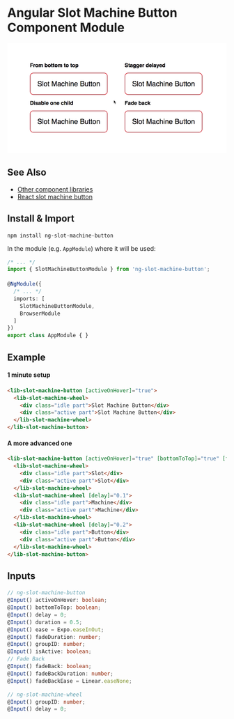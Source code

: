 # Angular Slot Machine Button Component Module

![Slot Machine Buttons Demo](/projects/slot-machine-button/demo.gif)

## See Also

* [Other component libraries](https://github.com/Jam3/angular-components-library#angular-components-library)
* [React slot machine button](https://github.com/Jam3/slot-machine-button)

## Install & Import

```shell
npm install ng-slot-machine-button
```

In the module (e.g. `AppModule`) where it will be used:

```TypeScript
/* ... */
import { SlotMachineButtonModule } from 'ng-slot-machine-button';

@NgModule({
  /* ... */
  imports: [
    SlotMachineButtonModule,
    BrowserModule
  ]
})
export class AppModule { }
```

## Example

#### 1 minute setup

```html
<lib-slot-machine-button [activeOnHover]="true">
  <lib-slot-machine-wheel>
    <div class="idle part">Slot Machine Button</div>
    <div class="active part">Slot Machine Button</div>
  </lib-slot-machine-wheel>
</lib-slot-machine-button>
```

#### A more advanced one

```html
<lib-slot-machine-button [activeOnHover]="true" [bottomToTop]="true" [fadeBack]="true" [fadeBackDuration]="0.3">
  <lib-slot-machine-wheel>
    <div class="idle part">Slot</div>
    <div class="active part">Slot</div>
  </lib-slot-machine-wheel>
  <lib-slot-machine-wheel [delay]="0.1">
    <div class="idle part">Machine</div>
    <div class="active part">Machine</div>
  </lib-slot-machine-wheel>
  <lib-slot-machine-wheel [delay]="0.2">
    <div class="idle part">Button</div>
    <div class="active part">Button</div>
  </lib-slot-machine-wheel>
</lib-slot-machine-button>
```

## Inputs

```TypeScript
// ng-slot-machine-button
@Input() activeOnHover: boolean;
@Input() bottomToTop: boolean;
@Input() delay = 0;
@Input() duration = 0.5;
@Input() ease = Expo.easeInOut;
@Input() fadeDuration: number;
@Input() groupID: number;
@Input() isActive: boolean;
// Fade Back
@Input() fadeBack: boolean;
@Input() fadeBackDuration: number;
@Input() fadeBackEase = Linear.easeNone;
```

```TypeScript
// ng-slot-machine-wheel
@Input() groupID: number;
@Input() delay = 0;
```
